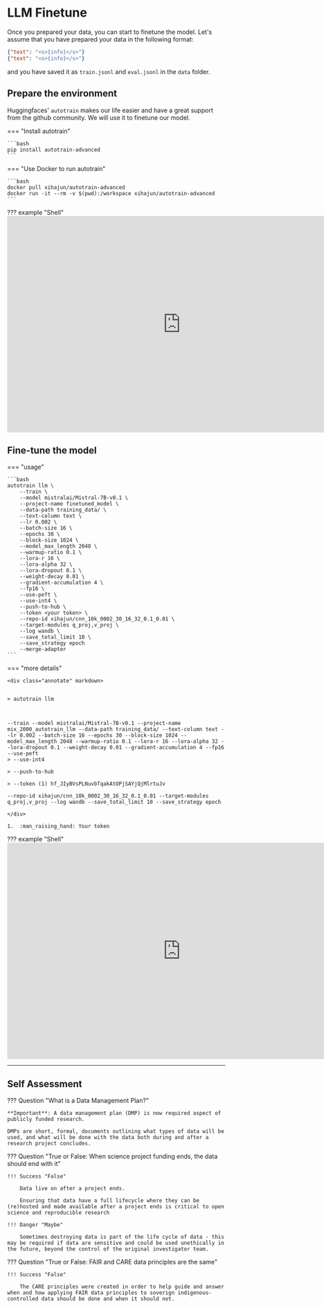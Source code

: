 # LLM Finetune

Once you prepared your data, you can start to finetune the model. Let's assume that you have prepared your data in the following format:

```json
{"text": "<s>{info}</s>"}
{"text": "<s>{info}</s>"}
```
and you have saved it as `train.jsonl` and `eval.jsonl` in the `data` folder.

## Prepare the environment

Huggingfaces' `autotrain` makes our life easier and have a great support from the github community. We will use it to finetune our model.

=== "Install autotrain"

    ```bash
    pip install autotrain-advanced
    ```

=== "Use Docker to run autotrain"

    ```bash
    docker pull xihajun/autotrain-advanced
    docker run -it --rm -v $(pwd):/workspace xihajun/autotrain-advanced
    ```



??? example "Shell"
    <iframe width=800px, height=500 frameBorder=0 src="https://tmate.io/t/tbsJMJN3Fau3sjzppVBX3KqMt"></iframe>


## Fine-tune the model



=== "usage"

    ```bash
    autotrain llm \
        --train \
        --model mistralai/Mistral-7B-v0.1 \
        --project-name finetuned_model \
        --data-path training_data/ \
        --text-column text \
        --lr 0.002 \
        --batch-size 16 \
        --epochs 30 \
        --block-size 1024 \
        --model_max_length 2048 \
        --warmup-ratio 0.1 \
        --lora-r 16 \
        --lora-alpha 32 \
        --lora-dropout 0.1 \
        --weight-decay 0.01 \
        --gradient-accumulation 4 \
        --fp16 \
        --use-peft \
        --use-int4 \
        --push-to-hub \
        --token <your token> \
        --repo-id xihajun/cnn_10k_0002_30_16_32_0.1_0.01 \
        --target-modules q_proj,v_proj \
        --log wandb \
        --save_total_limit 10 \
        --save_strategy epoch
        --merge-adapter
    ```

=== "more details"

    <div class="annotate" markdown>


    > autotrain llm 
    
    
    
    --train --model mistralai/Mistral-7B-v0.1 --project-name mix_2000_autotrain_llm --data-path training_data/ --text-column text --lr 0.002 --batch-size 16 --epochs 30 --block-size 1024 --model_max_length 2048 --warmup-ratio 0.1 --lora-r 16 --lora-alpha 32 --lora-dropout 0.1 --weight-decay 0.01 --gradient-accumulation 4 --fp16 --use-peft 
    > --use-int4 

    > --push-to-hub 

    > --token (1) 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 
    
    --repo-id xihajun/cnn_10k_0002_30_16_32_0.1_0.01 --target-modules q_proj,v_proj --log wandb --save_total_limit 10 --save_strategy epoch

    </div>

    1.  :man_raising_hand: Your token



??? example "Shell"
    <iframe width=800px, height=500 frameBorder=0 src="https://tmate.io/t/tbsJMJN3Fau3sjzppVBX3KqMt"></iframe>



----

## Self Assessment

??? Question "What is a Data Management Plan?"

    **Important**: A data management plan (DMP) is now required aspect of publicly funded research.

    DMPs are short, formal, documents outlining what types of data will be used, and what will be done with the data both during and after a research project concludes.

??? Question "True or False: When science project funding ends, the data should end with it"

    !!! Success "False"

        Data live on after a project ends.

        Ensuring that data have a full lifecycle where they can be (re)hosted and made available after a project ends is critical to open science and reproducible research

    !!! Danger "Maybe"

        Sometimes destroying data is part of the life cycle of data - this may be required if data are sensitive and could be used unethically in the future, beyond the control of the original investigator team. 

??? Question "True or False: FAIR and CARE data principles are the same"

    !!! Success "False"

        The CARE principles were created in order to help guide and answer when and how applying FAIR data principles to soverign indigenous-controlled data should be done and when it should not. 

